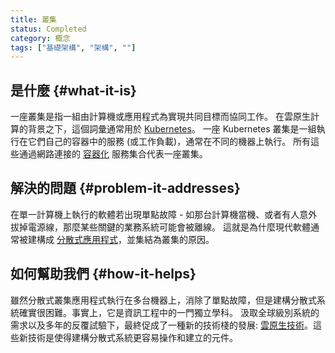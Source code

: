 ```yaml
---
title: 叢集
status: Completed
category: 概念
tags: ["基礎架構", "架構", ""]
---
```


## 是什麼 {#what-it-is}

一座叢集是指一組由計算機或應用程式為實現共同目標而協同工作。
在雲原生計算的背景之下，這個詞彙通常用於 [Kubernetes](/zh-tw/kubernetes/)。
一座 Kubernetes 叢集是一組執行在它們自己的容器中的服務 (或工作負載)，通常在不同的機器上執行。
所有這些通過網路連接的 [容器化](/zh-tw/containerization/) 服務集合代表一座叢集。

## 解決的問題 {#problem-it-addresses}

在單一計算機上執行的軟體若出現單點故障 - 如那台計算機當機、或者有人意外拔掉電源線，那麼某些關鍵的業務系統可能會被離線。
這就是為什麼現代軟體通常被建構成 [分散式應用程式](/zh-tw/distributed-apps/)，並集結為叢集的原因。

## 如何幫助我們 {#how-it-helps}

雖然分散式叢集應用程式執行在多台機器上，消除了單點故障，但是建構分散式系統確實很困難。事實上，它是資訊工程中的一門獨立學科。
汲取全球級別系統的需求以及多年的反覆試驗下，最終促成了一種新的技術棧的發展: [雲原生技術](/zh-tw/cloud-native-tech/)。這些新技術是使得建構分散式系統更容易操作和建立的元件。
